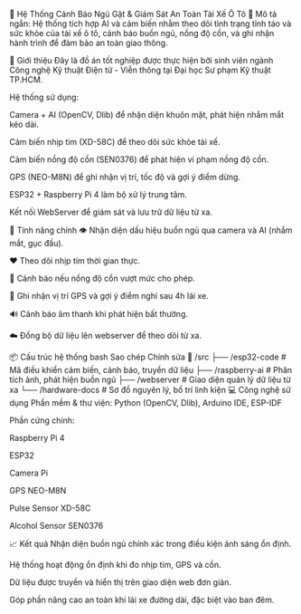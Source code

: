 🚗 Hệ Thống Cảnh Báo Ngủ Gật & Giám Sát An Toàn Tài Xế Ô Tô
📌 Mô tả ngắn:
Hệ thống tích hợp AI và cảm biến nhằm theo dõi tình trạng tỉnh táo và sức khỏe của tài xế ô tô, cảnh báo buồn ngủ, nồng độ cồn, và ghi nhận hành trình để đảm bảo an toàn giao thông.

📖 Giới thiệu
Đây là đồ án tốt nghiệp được thực hiện bởi sinh viên ngành Công nghệ Kỹ thuật Điện tử - Viễn thông tại Đại học Sư phạm Kỹ thuật TP.HCM.

Hệ thống sử dụng:

Camera + AI (OpenCV, Dlib) để nhận diện khuôn mặt, phát hiện nhắm mắt kéo dài.

Cảm biến nhịp tim (XD-58C) để theo dõi sức khỏe tài xế.

Cảm biến nồng độ cồn (SEN0376) để phát hiện vi phạm nồng độ cồn.

GPS (NEO-M8N) để ghi nhận vị trí, tốc độ và gợi ý điểm dừng.

ESP32 + Raspberry Pi 4 làm bộ xử lý trung tâm.

Kết nối WebServer để giám sát và lưu trữ dữ liệu từ xa.

🔧 Tính năng chính
👁️ Nhận diện dấu hiệu buồn ngủ qua camera và AI (nhắm mắt, gục đầu).

❤️ Theo dõi nhịp tim thời gian thực.

🍺 Cảnh báo nếu nồng độ cồn vượt mức cho phép.

📍 Ghi nhận vị trí GPS và gợi ý điểm nghỉ sau 4h lái xe.

🔊 Cảnh báo âm thanh khi phát hiện bất thường.

☁️ Đồng bộ dữ liệu lên webserver để theo dõi từ xa.

📦 Cấu trúc hệ thống
bash
Sao chép
Chỉnh sửa
📁 /src
├── /esp32-code        # Mã điều khiển cảm biến, cảnh báo, truyền dữ liệu
├── /raspberry-ai      # Phân tích ảnh, phát hiện buồn ngủ
├── /webserver         # Giao diện quản lý dữ liệu từ xa
└── /hardware-docs     # Sơ đồ nguyên lý, bố trí linh kiện
💻 Công nghệ sử dụng
Phần mềm & thư viện: Python (OpenCV, Dlib), Arduino IDE, ESP-IDF

Phần cứng chính:

Raspberry Pi 4

ESP32

Camera Pi

GPS NEO-M8N

Pulse Sensor XD-58C

Alcohol Sensor SEN0376

📈 Kết quả
Nhận diện buồn ngủ chính xác trong điều kiện ánh sáng ổn định.

Hệ thống hoạt động ổn định khi đo nhịp tim, GPS và cồn.

Dữ liệu được truyền và hiển thị trên giao diện web đơn giản.

Góp phần nâng cao an toàn khi lái xe đường dài, đặc biệt vào ban đêm.
